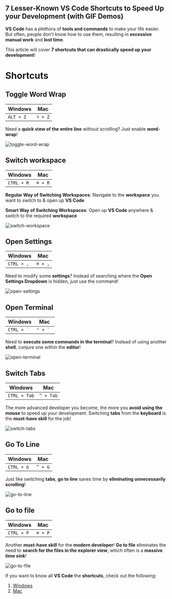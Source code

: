 ## 7 Lesser-Known VS Code Shortcuts to Speed Up your Development (with GIF Demos)

**VS Code** has a plethora of **tools and commands** to make your life easier. But often, people don't know how to use them, resulting in **excessive manual work** and **lost time**.

This article will cover **7 shortcuts that can drastically speed up your development**!

# Shortcuts
## Toggle Word Wrap

| Windows   | Mac     |
| --------- | ------- |
| `ALT + Z` | `⌥ + Z` |

Need a **quick view of the entire line** without scrolling? Just enable **word-wrap**!

![toggle-word-wrap](https://cdn.hashnode.com/res/hashnode/image/upload/v1663157814553/LmNnQyzNa.gif)

## Switch workspace

| Windows    | Mac     |
| ---------- | ------- |
| `CTRL + R` | `⌘ + R` |

**Regular Way of Switching Workspaces**: Navigate to the **workspace** you want to switch to & open up **VS Code**

**Smart Way of Switching Workspaces**: Open up **VS Code** anywhere & switch to the required **workspace**

![switch-workspace](https://cdn.hashnode.com/res/hashnode/image/upload/v1663157817686/dzyL081MG.gif)

## Open Settings

| Windows    | Mac     |
| ---------- | ------- |
| `CTRL + ,` | `⌘ + ,` |

Need to modify some **settings**? Instead of searching where the **Open Settings Dropdown** is hidden, just use the command!

![open-settings](https://cdn.hashnode.com/res/hashnode/image/upload/v1663157820498/KM9H_A9HK.gif)

## Open Terminal

| Windows         | Mac          |
| --------------- | ------------ |
| `` CTRL + `  `` | `` ⌃ + `  `` |

Need to **execute some commands in the terminal**? Instead of using another **shell**, conjure one within the **editor**!

![open-terminal](https://cdn.hashnode.com/res/hashnode/image/upload/v1663157823222/icaed84uK.gif)

## Switch Tabs

| Windows      | Mac       |
| ------------ | --------- |
| `CTRL + Tab` | `^ + Tab` |

The more advanced developer you become, the more you **avoid using the mouse** to speed up your development. Switching **tabs** from the **keyboard** is the **must-have skill** for the job!

![switch-tabs](https://cdn.hashnode.com/res/hashnode/image/upload/v1663157826509/HP84Lrk41h.gif)

## Go To Line

| Windows    | Mac     |
| ---------- | ------- |
| `CTRL + G` | `^ + G` |

Just like switching **tabs**, **go to line** saves time by **eliminating unnecessarily scrolling**!

![go-to-line](https://cdn.hashnode.com/res/hashnode/image/upload/v1663157830306/SRDEMxVc_.gif)

## Go to file

| Windows    | Mac     |
| ---------- | ------- |
| `CTRL + P` | `⌘ + P` |

Another **must-have skill** for the **modern developer**! **Go to file** eliminates the need to **search for the files in the explorer view**, which often is a **massive time sink**!

![go-to-file](https://cdn.hashnode.com/res/hashnode/image/upload/v1663157833565/K2NdtS_o4.gif)

If you want to know all **VS Code** the **shortcuts**, check out the following:

1. [Windows](https://code.visualstudio.com/shortcuts/keyboard-shortcuts-windows.pdf)
2. [Mac](https://code.visualstudio.com/shortcuts/keyboard-shortcuts-macos.pdf)